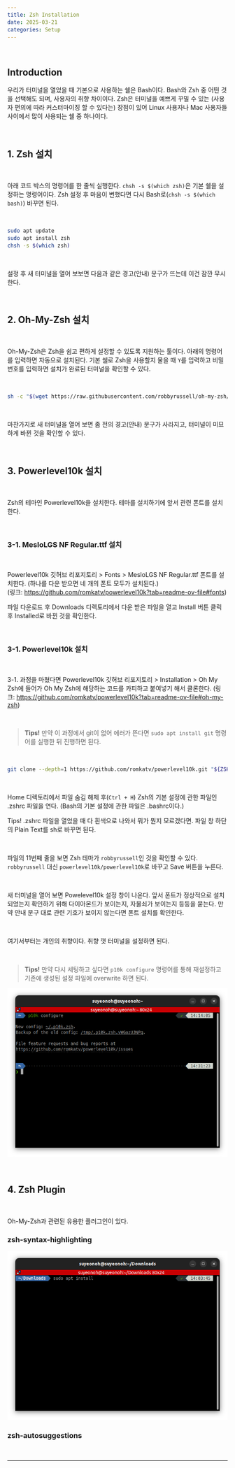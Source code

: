 ```yaml
---
title: Zsh Installation
date: 2025-03-21
categories: Setup
---
```


&nbsp;  

## Introduction

우리가 터미널을 열었을 때 기본으로 사용하는 쉘은 Bash이다. Bash와 Zsh 중 어떤 것을 선택해도 되며, 사용자의 취향 차이이다. Zsh은 터미널을 예쁘게 꾸밀 수 있는 (사용자 편의에 따라 커스터마이징 할 수 있다는) 장점이 있어 Linux 사용자나 Mac 사용자들 사이에서 많이 사용되는 쉘 중 하나이다.

<br>

## 1. Zsh 설치

<br>

아래 코드 박스의 명령어를 한 줄씩 실행한다. `chsh -s $(which zsh)`은 기본 쉘을 설정하는 명령어이다. Zsh 설정 후 마음이 변했다면 다시 Bash로(`chsh -s $(which bash)`) 바꾸면 된다.

<br>

```bash
sudo apt update
sudo apt install zsh
chsh -s $(which zsh)
```

<br>

설정 후 새 터미널을 열어 보보면 다음과 같은 경고(안내) 문구가 뜨는데 이건 잠깐 무시한다.

<br>

## 2. Oh-My-Zsh 설치

<br>

Oh-My-Zsh은 Zsh을 쉽고 편하게 설정할 수 있도록 지원하는 툴이다. 아래의 명령어를 입력하면 자동으로 설치된다. 기본 쉘로 Zsh을 사용할지 물을 때 `Y`를 입력하고 비밀번호를 입력하면 설치가 완료된 터미널을 확인할 수 있다.

<br>

```bash
sh -c "$(wget https://raw.githubusercontent.com/robbyrussell/oh-my-zsh/master/tools/install.sh -O -)"
```

<br>

마찬가지로 새 터미널을 열어 보면 좀 전의 경고(안내) 문구가 사라지고, 터미널이 미묘하게 바뀐 것을 확인할 수 있다.

<br>

## 3. Powerlevel10k 설치

<br>

Zsh의 테마인 Powerlevel10k을 설치한다. 테마를 설치하기에 앞서 관련 폰트를 설치한다.

<br>

### 3-1. MesloLGS NF Regular.ttf 설치

<br>

Powerlevel10k 깃허브 리포지토리 > Fonts > MesloLGS NF Regular.ttf 폰트를 설치한다. (하나를 다운 받으면 네 개의 폰트 모두가 설치된다.)  
(링크: https://github.com/romkatv/powerlevel10k?tab=readme-ov-file#fonts)
  
파일 다운로드 후 Downloads 디렉토리에서 다운 받은 파일을 열고 Install 버튼 클릭 후 Installed로 바뀐 것을 확인한다.

<br>

### 3-1. Powerlevel10k 설치

<br>

3-1. 과정을 마쳤다면 Powerlevel10k 깃허브 리포지토리 > Installation > Oh My Zsh에 들어가 Oh My Zsh에 해당하는 코드를 카피하고 붙여넣기 해서 클론한다.
(링크: https://github.com/romkatv/powerlevel10k?tab=readme-ov-file#oh-my-zsh)

<br>

> **Tips!** 만약 이 과정에서 git이 없어 에러가 뜬다면 `sudo apt install git` 명령어를 실행한 뒤 진행하면 된다.


<br>

```bash
git clone --depth=1 https://github.com/romkatv/powerlevel10k.git "${ZSH_CUSTOM:-$HOME/.oh-my-zsh/custom}/themes/powerlevel10k"
```

<br>

Home 디렉토리에서 파일 숨김 해제 후(`Ctrl + H`) Zsh의 기본 설정에 관한 파일인 .zshrc 파일을 연다. (Bash의 기본 설정에 관한 파일은 .bashrc이다.)
  
Tips! .zshrc 파일을 열었을 때 다 흰색으로 나와서 뭐가 뭔지 모르겠다면. 파일 창 하단의 Plain Text를 sh로 바꾸면 된다.

<br>

파일의 11번째 줄을 보면 Zsh 테마가 `robbyrussell`인 것을 확인할 수 있다. `robbyrussell` 대신 `powerlevel10k/powerlevel10k`로 바꾸고 Save 버튼을 누른다.

<br>

새 터미널을 열어 보면 Powelevel10k 설정 창이 나온다. 앞서 폰트가 정상적으로 설치되었는지 확인하기 위해 다이아몬드가 보이는지, 자물쇠가 보이는지 등등을 묻는다. 만약 안내 문구 대로 관련 기호가 보이지 않는다면 폰트 설치를 확인한다.

<br>

여기서부터는 개인의 취향이다. 취향 껏 터미널을 설정하면 된다.

<br>

> **Tips!** 만약 다시 세팅하고 싶다면 `p10k configure` 명령어를 통해 재설정하고 기존에 생성된 설정 파일에 overwrite 하면 된다.

![Reset Powerlevel10k](/assets/img/resetting-powerlevel10k.png)

<br>


## 4. Zsh Plugin

<br>

Oh-My-Zsh과 관련된 유용한 플러그인이 있다.

### zsh-syntax-highlighting


![Before highlighting](/assets/img/sudo-apt-install-no-color.png)


### zsh-autosuggestions


&nbsp;

---